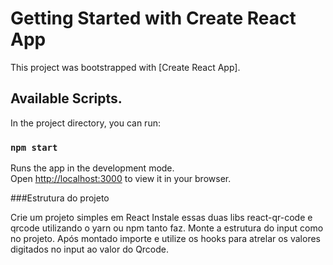 # Getting Started with Create React App

This project was bootstrapped with [Create React App].

## Available Scripts.

In the project directory, you can run:

### `npm start`

Runs the app in the development mode.\
Open [http://localhost:3000](http://localhost:3000) to view it in your browser.

###Estrutura do projeto 

Crie um projeto simples em React 
Instale essas duas libs react-qr-code e qrcode utilizando o yarn ou npm tanto faz.
Monte a estrutura do input como no projeto.
Após montado importe e utilize os hooks para atrelar os valores digitados no input ao valor do Qrcode. 




